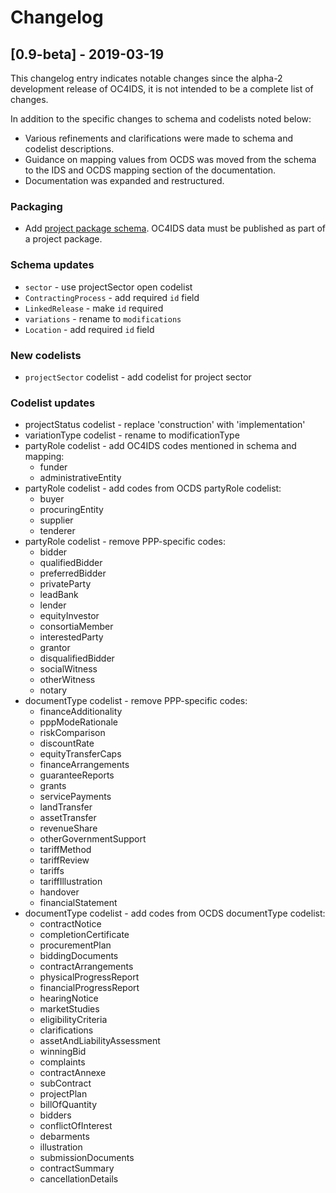 # Changelog

## [0.9-beta] - 2019-03-19

This changelog entry indicates notable changes since the alpha-2 development release of OC4IDS, it is not intended to be a complete list of changes.

In addition to the specific changes to schema and codelists noted below:

* Various refinements and clarifications were made to schema and codelist descriptions.
* Guidance on mapping values from OCDS was moved from the schema to the IDS and OCDS mapping section of the documentation.
* Documentation was expanded and restructured.

### Packaging

* Add [project package schema](http://standard.open-contracting.org/infrastructure/latest/en/reference/package/). OC4IDS data must be published as part of a project package.

### Schema updates

* `sector` - use projectSector open codelist
* `ContractingProcess` - add required `id` field
* `LinkedRelease` - make `id` required
* `variations` - rename to `modifications`
* `Location` - add required `id` field

### New codelists

* `projectSector` codelist - add codelist for project sector

### Codelist updates

* projectStatus codelist - replace 'construction' with 'implementation'
* variationType codelist - rename to modificationType
* partyRole codelist - add OC4IDS codes mentioned in schema and mapping:
  * funder
  * administrativeEntity
* partyRole codelist - add codes from OCDS partyRole codelist:
  * buyer
  * procuringEntity
  * supplier
  * tenderer
* partyRole codelist - remove PPP-specific codes:
  * bidder
  * qualifiedBidder
  * preferredBidder
  * privateParty
  * leadBank
  * lender
  * equityInvestor
  * consortiaMember
  * interestedParty
  * grantor
  * disqualifiedBidder
  * socialWitness
  * otherWitness
  * notary
* documentType codelist - remove PPP-specific codes:
  * financeAdditionality
  * pppModeRationale
  * riskComparison
  * discountRate
  * equityTransferCaps
  * financeArrangements
  * guaranteeReports
  * grants
  * servicePayments
  * landTransfer
  * assetTransfer
  * revenueShare
  * otherGovernmentSupport
  * tariffMethod
  * tariffReview
  * tariffs
  * tariffIllustration
  * handover
  * financialStatement
* documentType codelist - add codes from OCDS documentType codelist:
  * contractNotice
  * completionCertificate
  * procurementPlan
  * biddingDocuments
  * contractArrangements
  * physicalProgressReport
  * financialProgressReport
  * hearingNotice
  * marketStudies
  * eligibilityCriteria
  * clarifications
  * assetAndLiabilityAssessment
  * winningBid
  * complaints
  * contractAnnexe
  * subContract
  * projectPlan
  * billOfQuantity
  * bidders
  * conflictOfInterest
  * debarments
  * illustration
  * submissionDocuments
  * contractSummary
  * cancellationDetails
